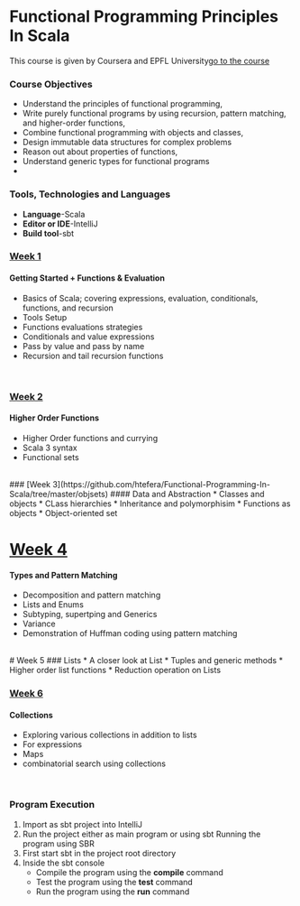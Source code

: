 # Functional Programming Principles In Scala

This course is given by Coursera and EPFL University[go to the course]()
### Course Objectives

* Understand the principles of functional programming,
* Write purely functional programs by using recursion, pattern matching, and higher-order functions,
* Combine functional programming with objects and classes,
* Design immutable data structures for complex problems
* Reason out about properties of functions,
* Understand generic types for functional programs
*
### Tools, Technologies and Languages
* **Language**-Scala
* **Editor or IDE**-IntelliJ
* **Build tool**-sbt

### [Week 1](https://github.com/htefera/Functional-Programming-In-Scala/tree/master/recfun)

#### Getting Started + Functions & Evaluation
* Basics of Scala; covering expressions, evaluation, conditionals, functions, and recursion
* Tools Setup
* Functions evaluations strategies
* Conditionals and value expressions
* Pass by value and pass by name
* Recursion and tail recursion functions
<br>

### [Week 2](https://github.com/htefera/Functional-Programming-In-Scala/tree/master/funsets)
#### Higher Order Functions
*  Higher Order functions and currying
*  Scala 3 syntax
*   Functional sets
<br>
### [Week 3](https://github.com/htefera/Functional-Programming-In-Scala/tree/master/objsets)
#### Data and Abstraction
* Classes and objects
* CLass hierarchies
* Inheritance and polymorphisim 
* Functions as objects
* Object-oriented set
<br>

# [Week 4](https://github.com/htefera/Functional-Programming-In-Scala/tree/master/patmat)
#### Types and Pattern Matching

* Decomposition and pattern matching
* Lists and Enums
* Subtyping, supertping and Generics
* Variance
* Demonstration of Huffman coding using pattern matching 

<br>
# Week 5
### Lists
* A closer look at List
* Tuples and generic methods
* Higher order list functions
* Reduction operation on Lists
<br>

### [Week 6](https://github.com/htefera/Functional-Programming-In-Scala/tree/master/forcomp)
#### Collections
* Exploring various collections in addition to lists
* For expressions
* Maps
* combinatorial search using collections
<br>

### Program Execution
1. Import as sbt project into IntelliJ
2. Run the project either as main program or using sbt
 Running the program using SBR
 1. First start sbt in the project root directory
 2. Inside the sbt console 
      * Compile the program using the **compile** command
      * Test the program using the **test** command
      * Run the program using the **run** command

